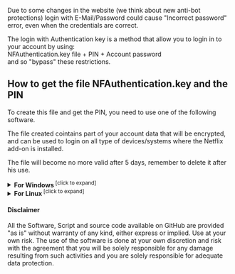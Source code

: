 Due to some changes in the website (we think about new anti-bot protections)
login with E-Mail/Password could cause "Incorrect password" error, even when the credentials are correct.

The login with Authentication key is a method that allow you to login in to your account by using:<br/>
NFAuthentication.key file + PIN + Account password<br/>
and so "bypass" these restrictions.

## How to get the file NFAuthentication.key and the PIN

To create this file and get the PIN, you need to use one of the following software.

The file created cointains part of your account data that will be encrypted, and can be used to login on all type of devices/systems where the Netflix add-on is installed.

The file will become no more valid after 5 days, remember to delete it after his use.

<details>
<summary><b>For Windows</b><sup> [click to expand]</sup></summary>
<p>

**PREREQUISITE**: Chrome browser installed

**INSTRUCTIONS**: Download the zip and extract the folder, then run the software and follow the instructions on screen. After you have created the file, you have to open it, with Netflix add-on by choosing the login with "Authentication key".

**DOWNLOAD**: [NFAuthenticationKey_1.0.1.0.zip](https://www.dropbox.com/s/3oi2j5grvwxn29q/NFAuthenticationKey_1.0.1.0.zip?dl=0)

</p>
</details>

<details>
<summary><b>For Linux</b><sup> [click to expand]</sup></summary>
<p>

**PREREQUISITE**: Chrome or Chromium browser installed

**INSTRUCTIONS**: Download the zip, extract the folder and open this folder with the Terminal/Console. Then run the following commands.

Install these python packages:
<pre>
pip install pycryptodomex
pip install websocket-client
</pre>

After run the script:
<pre>
python NFAuthenticationKey.py
or
python3 NFAuthenticationKey.py
</pre>
Follow the instructions on screen, after you have created the file, you have to open it with Netflix add-on by choosing the login with "Authentication key".

**DOWNLOAD**: [NFAuthenticationKeyLinux_1.0.0.zip](https://www.dropbox.com/s/0dw916329hh6ibg/NFAuthenticationKeyLinux_1.0.0.zip?dl=0)

</p>
</details>

#### Disclaimer
All the Software, Script and source code available on GitHub are provided "as is" without warranty of any kind, either express or implied. Use at your own risk. The use of the software is done at your own discretion and risk with the agreement that you will be solely responsible for any damage resulting from such activities and you are solely responsible for adequate data protection.
